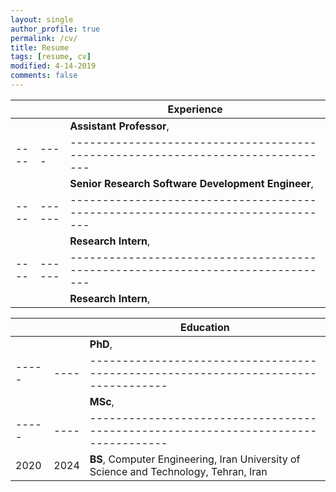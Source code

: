 ```yaml
---
layout: single
author_profile: true
permalink: /cv/
title: Resume
tags: [resume, cv]
modified: 4-14-2019
comments: false
---
```



|    |    | **Experience**                                                             |
|----|----|-------------------------------------------------------------------------------|
|    |    | **Assistant Professor**,                                                   |
|----|----|-------------------------------------------------------------------------------|
|    |    | **Senior Research Software Development Engineer**,                               |
|----|------|-------------------------------------------------------------------------------|
|    |      | **Research Intern**,                                |
|----|------|-------------------------------------------------------------------------------|
|    |      | **Research Intern**,                                |



|     |    |**Education**                                                               |
|-----|----|----------------------------------------------------------------------------------|
|     |    | **PhD**,                                                                             |
|-----|----|----------------------------------------------------------------------------------|
|     |    |**MSc**,                                                                                |
|-----|----|----------------------------------------------------------------------------------|
|2020 |2024| **BS**, Computer Engineering, Iran University of Science and Technology, Tehran, Iran               |
